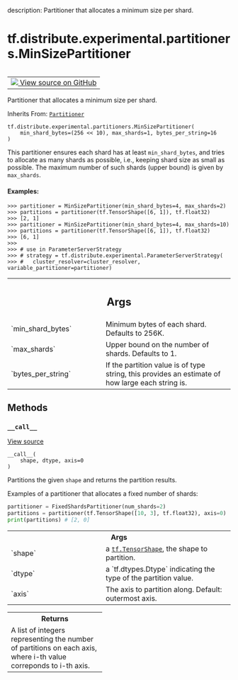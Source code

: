 description: Partitioner that allocates a minimum size per shard.

<div itemscope itemtype="http://developers.google.com/ReferenceObject">
<meta itemprop="name" content="tf.distribute.experimental.partitioners.MinSizePartitioner" />
<meta itemprop="path" content="Stable" />
<meta itemprop="property" content="__call__"/>
<meta itemprop="property" content="__init__"/>
</div>

# tf.distribute.experimental.partitioners.MinSizePartitioner

<!-- Insert buttons and diff -->

<table class="tfo-notebook-buttons tfo-api nocontent" align="left">
<td>
  <a target="_blank" href="https://github.com/tensorflow/tensorflow/blob/r2.4/tensorflow/python/distribute/sharded_variable.py#L108-L159">
    <img src="https://www.tensorflow.org/images/GitHub-Mark-32px.png" />
    View source on GitHub
  </a>
</td>
</table>



Partitioner that allocates a minimum size per shard.

Inherits From: [`Partitioner`](../../../../tf/distribute/experimental/partitioners/Partitioner.md)

<pre class="devsite-click-to-copy prettyprint lang-py tfo-signature-link">
<code>tf.distribute.experimental.partitioners.MinSizePartitioner(
    min_shard_bytes=(256 << 10), max_shards=1, bytes_per_string=16
)
</code></pre>



<!-- Placeholder for "Used in" -->

This partitioner ensures each shard has at least `min_shard_bytes`, and tries
to allocate as many shards as possible, i.e., keeping shard size as small as
possible. The maximum number of such shards (upper bound) is given by
`max_shards`.

#### Examples:



```
>>> partitioner = MinSizePartitioner(min_shard_bytes=4, max_shards=2)
>>> partitions = partitioner(tf.TensorShape([6, 1]), tf.float32)
>>> [2, 1]
>>> partitioner = MinSizePartitioner(min_shard_bytes=4, max_shards=10)
>>> partitions = partitioner(tf.TensorShape([6, 1]), tf.float32)
>>> [6, 1]
>>>
>>> # use in ParameterServerStrategy
>>> # strategy = tf.distribute.experimental.ParameterServerStrategy(
>>> #   cluster_resolver=cluster_resolver, variable_partitioner=partitioner)
```

<!-- Tabular view -->
 <table class="responsive fixed orange">
<colgroup><col width="214px"><col></colgroup>
<tr><th colspan="2"><h2 class="add-link">Args</h2></th></tr>

<tr>
<td>
`min_shard_bytes`
</td>
<td>
Minimum bytes of each shard. Defaults to 256K.
</td>
</tr><tr>
<td>
`max_shards`
</td>
<td>
Upper bound on the number of shards. Defaults to 1.
</td>
</tr><tr>
<td>
`bytes_per_string`
</td>
<td>
If the partition value is of type string, this provides
an estimate of how large each string is.
</td>
</tr>
</table>



## Methods

<h3 id="__call__"><code>__call__</code></h3>

<a target="_blank" href="https://github.com/tensorflow/tensorflow/blob/r2.4/tensorflow/python/distribute/sharded_variable.py#L154-L159">View source</a>

<pre class="devsite-click-to-copy prettyprint lang-py tfo-signature-link">
<code>__call__(
    shape, dtype, axis=0
)
</code></pre>

Partitions the given `shape` and returns the partition results.

Examples of a partitioner that allocates a fixed number of shards:

```python
partitioner = FixedShardsPartitioner(num_shards=2)
partitions = partitioner(tf.TensorShape([10, 3], tf.float32), axis=0)
print(partitions) # [2, 0]
```

<!-- Tabular view -->
 <table class="responsive fixed orange">
<colgroup><col width="214px"><col></colgroup>
<tr><th colspan="2">Args</th></tr>

<tr>
<td>
`shape`
</td>
<td>
a <a href="../../../../tf/TensorShape.md"><code>tf.TensorShape</code></a>, the shape to partition.
</td>
</tr><tr>
<td>
`dtype`
</td>
<td>
a `tf.dtypes.Dtype` indicating the type of the partition value.
</td>
</tr><tr>
<td>
`axis`
</td>
<td>
The axis to partition along.  Default: outermost axis.
</td>
</tr>
</table>



<!-- Tabular view -->
 <table class="responsive fixed orange">
<colgroup><col width="214px"><col></colgroup>
<tr><th colspan="2">Returns</th></tr>
<tr class="alt">
<td colspan="2">
A list of integers representing the number of partitions on each axis,
where i-th value correponds to i-th axis.
</td>
</tr>

</table>





